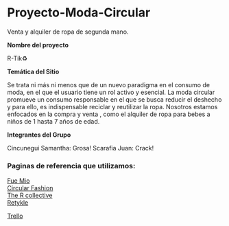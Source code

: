 # Proyecto-Moda-Circular
Venta y alquiler de ropa de segunda mano.

**Nombre del proyecto**

R-Tik♻️

**Temática del Sitio**

 Se trata ni más ni menos que de un nuevo paradigma en el consumo de moda, en el que el usuario tiene un rol activo y esencial. La moda circular promueve un consumo responsable en el que se busca reducir el deshecho y para ello, es indispensable reciclar y reutilizar la ropa. Nosotros estamos enfocados en la compra y venta , como el alquiler de ropa para bebes a niños de 1 hasta 7 años de edad.

**Integrantes del Grupo**

Cincunegui Samantha: Grosa!
Scarafia Juan: Crack! 

### Paginas de referencia que utilizamos:
[Fue Mio](https://fuemio.com.ar/blog/tag/moda-circular/)<br>
[Circular Fashion](https://circular.fashion/en/)<br>
[The R collective](https://thercollective.com)<br>
[Retykle](https://retykle.com)

[Trello](https://trello.com/b/TqeBqDJ8/proyecto-paralelo)


